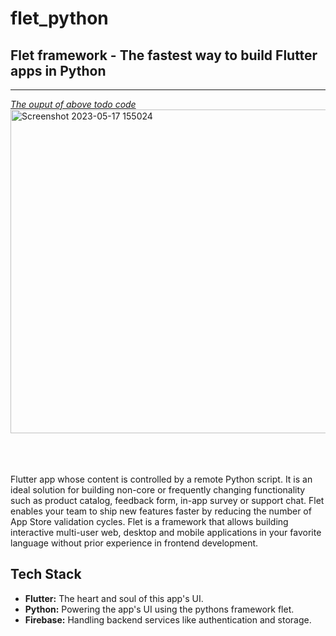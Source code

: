 # flet_python
## Flet framework - The fastest way to build Flutter apps in Python

<hr>
<u><em>The ouput of above todo code</em></u><br>
<img width="518" alt="Screenshot 2023-05-17 155024" src="https://github.com/gaseer/flet_python/assets/85013312/9be7adf3-6c3b-4a99-b0c6-f8733bbca4a7">

<br><br><br>
Flutter app whose content is controlled by a remote Python script. It is an ideal solution for building non-core or frequently changing functionality such as product catalog, feedback form, in-app survey or support chat. Flet enables your team to ship new features faster by reducing the number of App Store validation cycles. Flet is a framework that allows building interactive multi-user web, desktop and mobile applications in your favorite language without prior experience in frontend development.


## Tech Stack
- **Flutter:** The heart and soul of this app's UI.
- **Python:** Powering the app's UI using the pythons framework flet.
- **Firebase:** Handling backend services like authentication and storage.
